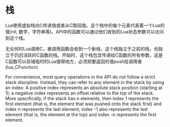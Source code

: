 栈
====

Lua使用虚拟栈向C传递值或者从C取回值。这个栈中的每个元素代表着一个Lua的值(nil, 数字，字符串等)。API中的函数可以通过他们收到的Lua状态参数可以访问到这个栈。


无论何时Lua调用C，被调用函数会收到一个新栈，这个栈独立于之前的栈，也独立于仍旧活跃的C函数的栈。开始时，这个栈包含传递给C函数的所有参数，这是C函数可以存储临时的Lua值得地方，必须把要返回的值push给调用者(lua_CFunction)


For convenience, most query operations in the API do not follow a strict stack discipline. Instead, they can refer to any element in the stack by using an index: A positive index represents an absolute stack position (starting at 1); a negative index represents an offset relative to the top of the stack. More specifically, if the stack has n elements, then index 1 represents the first element (that is, the element that was pushed onto the stack first) and index n represents the last element; index -1 also represents the last element (that is, the element at the top) and index -n represents the first element.
